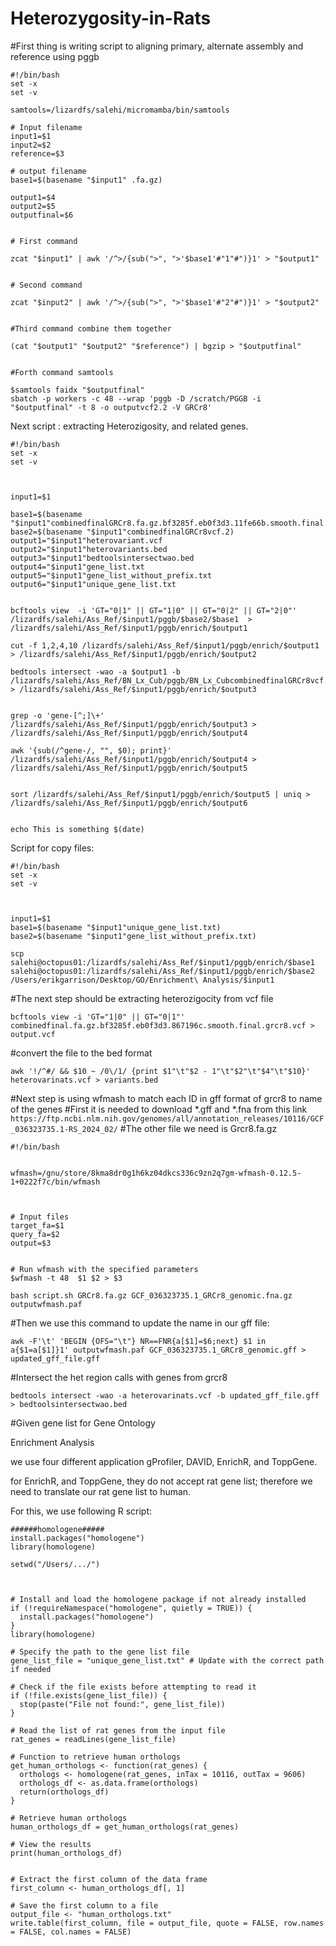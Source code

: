# Heterozygosity-in-Rats


#First thing is writing script to aligning primary, alternate assembly and reference using pggb

```
#!/bin/bash
set -x
set -v

samtools=/lizardfs/salehi/micromamba/bin/samtools

# Input filename
input1=$1
input2=$2
reference=$3

# output filename
base1=$(basename "$input1" .fa.gz)

output1=$4
output2=$5
outputfinal=$6


# First command

zcat "$input1" | awk '/^>/{sub(">", ">'$base1'#"1"#")}1' > "$output1"


# Second command

zcat "$input2" | awk '/^>/{sub(">", ">'$base1'#"2"#")}1' > "$output2"


#Third command combine them together

(cat "$output1" "$output2" "$reference") | bgzip > "$outputfinal"


#Forth command samtools

$samtools faidx "$outputfinal"
sbatch -p workers -c 48 --wrap 'pggb -D /scratch/PGGB -i "$outputfinal" -t 8 -o outputvcf2.2 -V GRCr8'
```


Next script : extracting Heterozigosity, and related genes.

```
#!/bin/bash
set -x
set -v



input1=$1

base1=$(basename "$input1"combinedfinalGRCr8.fa.gz.bf3285f.eb0f3d3.11fe66b.smooth.final.grcr8.vcf)
base2=$(basename "$input1"combinedfinalGRCr8vcf.2)
output1="$input1"heterovariant.vcf
output2="$input1"heterovariants.bed
output3="$input1"bedtoolsintersectwao.bed
output4="$input1"gene_list.txt
output5="$input1"gene_list_without_prefix.txt
output6="$input1"unique_gene_list.txt


bcftools view  -i 'GT="0|1" || GT="1|0" || GT="0|2" || GT="2|0"' /lizardfs/salehi/Ass_Ref/$input1/pggb/$base2/$base1  > /lizardfs/salehi/Ass_Ref/$input1/pggb/enrich/$output1                                  

cut -f 1,2,4,10 /lizardfs/salehi/Ass_Ref/$input1/pggb/enrich/$output1 > /lizardfs/salehi/Ass_Ref/$input1/pggb/enrich/$output2                                                                                  

bedtools intersect -wao -a $output1 -b /lizardfs/salehi/Ass_Ref/BN_Lx_Cub/pggb/BN_Lx_CubcombinedfinalGRCr8vcf.2/test/updated_gff_file4.gff > /lizardfs/salehi/Ass_Ref/$input1/pggb/enrich/$output3             


grep -o 'gene-[^;]\+' /lizardfs/salehi/Ass_Ref/$input1/pggb/enrich/$output3 > /lizardfs/salehi/Ass_Ref/$input1/pggb/enrich/$output4                                                                            

awk '{sub(/^gene-/, "", $0); print}' /lizardfs/salehi/Ass_Ref/$input1/pggb/enrich/$output4 > /lizardfs/salehi/Ass_Ref/$input1/pggb/enrich/$output5                                                             


sort /lizardfs/salehi/Ass_Ref/$input1/pggb/enrich/$output5 | uniq > /lizardfs/salehi/Ass_Ref/$input1/pggb/enrich/$output6                                                                                      


echo This is something $(date)
```


Script for copy files: 
```
#!/bin/bash
set -x
set -v



input1=$1
base1=$(basename "$input1"unique_gene_list.txt)
base2=$(basename "$input1"gene_list_without_prefix.txt)

scp salehi@octopus01:/lizardfs/salehi/Ass_Ref/$input1/pggb/enrich/$base1 salehi@octopus01:/lizardfs/salehi/Ass_Ref/$input1/pggb/enrich/$base2  /Users/erikgarrison/Desktop/GO/Enrichment\ Analysis/$input1
```
#The next step should be extracting heterozigocity from vcf file

```bcftools view -i 'GT="1|0" || GT="0|1"' combinedfinal.fa.gz.bf3285f.eb0f3d3.867196c.smooth.final.grcr8.vcf > output.vcf```

#convert the file to the bed format

```awk '!/^#/ && $10 ~ /0\/1/ {print $1"\t"$2 - 1"\t"$2"\t"$4"\t"$10}' heterovarinats.vcf > variants.bed```


#Next step is using wfmash to match each ID in gff format of grcr8 to name of the genes
#First it is needed to download *.gff and *.fna from this link ```https://ftp.ncbi.nlm.nih.gov/genomes/all/annotation_releases/10116/GCF_036323735.1-RS_2024_02/```
#The other file we need is Grcr8.fa.gz

```
#!/bin/bash


wfmash=/gnu/store/8kma8dr0g1h6kz04dkcs336c9zn2q7gm-wfmash-0.12.5-1+0222f7c/bin/wfmash



# Input files
target_fa=$1
query_fa=$2
output=$3


# Run wfmash with the specified parameters
$wfmash -t 48  $1 $2 > $3

```

```bash script.sh GRCr8.fa.gz GCF_036323735.1_GRCr8_genomic.fna.gz outputwfmash.paf```

#Then we use this command to update the name in our gff file: 

```awk -F'\t' 'BEGIN {OFS="\t"} NR==FNR{a[$1]=$6;next} $1 in a{$1=a[$1]}1' outputwfmash.paf GCF_036323735.1_GRCr8_genomic.gff > updated_gff_file.gff```

#Intersect the het region calls with genes from grcr8

```bedtools intersect -wao -a heterovarinats.vcf -b updated_gff_file.gff > bedtoolsintersectwao.bed```

#Given gene list for Gene Ontology

Enrichment Analysis

we use four different application gProfiler, DAVID, EnrichR, and ToppGene.

for EnrichR, and ToppGene, they do not accept rat gene list; therefore we need to translate our rat gene list to human. 


For this, we use following R script:


```
######homologene#####
install.packages("homologene")
library(homologene)

setwd("/Users/.../")



# Install and load the homologene package if not already installed
if (!requireNamespace("homologene", quietly = TRUE)) {
  install.packages("homologene")
}
library(homologene)

# Specify the path to the gene list file
gene_list_file = "unique_gene_list.txt" # Update with the correct path if needed

# Check if the file exists before attempting to read it
if (!file.exists(gene_list_file)) {
  stop(paste("File not found:", gene_list_file))
}

# Read the list of rat genes from the input file
rat_genes = readLines(gene_list_file)

# Function to retrieve human orthologs
get_human_orthologs <- function(rat_genes) {
  orthologs <- homologene(rat_genes, inTax = 10116, outTax = 9606)
  orthologs_df <- as.data.frame(orthologs)
  return(orthologs_df)
}

# Retrieve human orthologs
human_orthologs_df = get_human_orthologs(rat_genes)

# View the results
print(human_orthologs_df)


# Extract the first column of the data frame
first_column <- human_orthologs_df[, 1]

# Save the first column to a file
output_file <- "human_orthologs.txt"
write.table(first_column, file = output_file, quote = FALSE, row.names = FALSE, col.names = FALSE)

```







